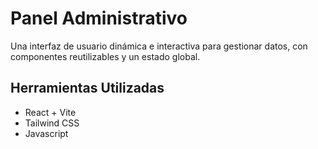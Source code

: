 # Panel Administrativo

Una interfaz de usuario dinámica e interactiva para gestionar datos, con componentes reutilizables y un estado global.

## Herramientas Utilizadas

- React + Vite
- Tailwind CSS
- Javascript
